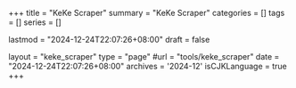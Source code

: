 +++
title = "KeKe Scraper"
summary = "KeKe Scraper"
categories = []
tags = []
series = []

lastmod = "2024-12-24T22:07:26+08:00"
draft = false

layout = "keke_scraper"
type = "page"
#url = "tools/keke_scraper"
date = "2024-12-24T22:07:26+08:00"
archives = '2024-12'
isCJKLanguage = true
+++
